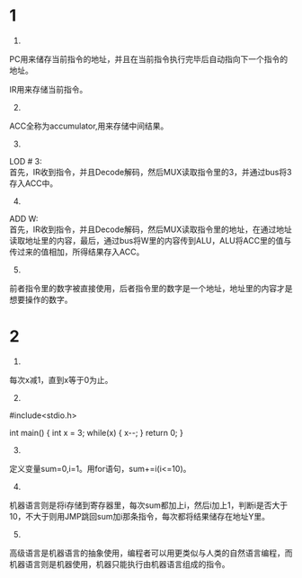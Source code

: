 # 1
1) 
PC用来储存当前指令的地址，并且在当前指令执行完毕后自动指向下一个指令的地址。        

IR用来存储当前指令。        

2)
ACC全称为accumulator,用来存储中间结果。       

3)
LOD # 3:        
首先，IR收到指令，并且Decode解码，然后MUX读取指令里的3，并通过bus将3存入ACC中。     

4)
ADD W:      
首先，IR收到指令，并且Decode解码，然后MUX读取指令里的地址，在通过地址读取地址里的内容，最后，通过bus将W里的内容传到ALU，ALU将ACC里的值与传过来的值相加，所得结果存入ACC。       

5)
前者指令里的数字被直接使用，后者指令里的数字是一个地址，地址里的内容才是想要操作的数字。        

# 2
1)
每次x减1，直到x等于0为止。      

2)
 #include<stdio.h>

int main() {
    int x = 3;
    while(x) {
        x--;
    }
    return 0;
}

3)
定义变量sum=0,i=1。用for语句，sum+=i(i<=10)。       

4)
机器语言则是将i存储到寄存器里，每次sum都加上i，然后i加上1，判断i是否大于10，不大于则用JMP跳回sum加i那条指令，每次都将结果储存在地址Y里。        

5)
高级语言是机器语言的抽象使用，编程者可以用更类似与人类的自然语言编程，而机器语言则是机器使用，机器只能执行由机器语言组成的指令。        